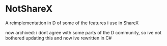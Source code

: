 # NotShareX
A reimplementation in D of some of the features i use in ShareX

now archived: i dont agree with some parts of the D community, so ive not bothered updating this and now ive rewritten in C#
